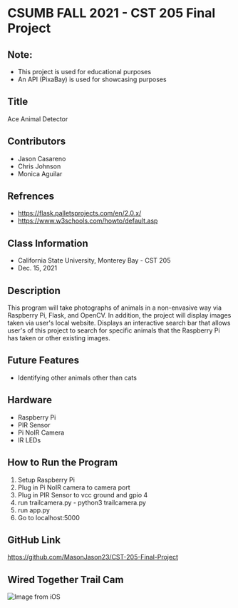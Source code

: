 # CSUMB FALL 2021 - CST 205 Final Project

## Note:
- This project is used for educational purposes
- An API (PixaBay) is used for showcasing purposes

## Title
Ace Animal Detector

## Contributors
- Jason Casareno
- Chris Johnson
- Monica Aguilar

## Refrences
- https://flask.palletsprojects.com/en/2.0.x/
- https://www.w3schools.com/howto/default.asp

## Class Information
- California State University, Monterey Bay - CST 205
- Dec. 15, 2021

## Description
This program will take photographs of animals in a non-envasive way via Raspberry Pi, Flask, and OpenCV. In addition, the project will display images taken via user's local website. Displays an interactive search bar that allows user's of this project to search for specific animals that the Raspberry Pi has taken or other existing images.

## Future Features
- Identifying other animals other than cats

## Hardware
- Raspberry Pi
- PIR Sensor
- Pi NoIR Camera
- IR LEDs

## How to Run the Program
1. Setup Raspberry Pi
2. Plug in Pi NoIR camera to camera port
3. Plug in PIR Sensor to vcc ground and gpio 4
4. run trailcamera.py - python3 trailcamera.py
5. run app.py
6. Go to localhost:5000

## GitHub Link
https://github.com/MasonJason23/CST-205-Final-Project
## Wired Together Trail Cam
![Image from iOS](https://user-images.githubusercontent.com/28279809/146267384-18ee6600-933e-46d9-96ea-27b9c661c4e1.jpg)
